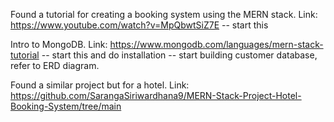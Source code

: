 Found a tutorial for creating a booking system using the MERN stack. Link: https://www.youtube.com/watch?v=MpQbwtSiZ7E
  -- start this

Intro to MongoDB. Link: https://www.mongodb.com/languages/mern-stack-tutorial
  -- start this and do installation
  -- start building customer database, refer to ERD diagram.

Found a similar project but for a hotel. Link: https://github.com/SarangaSiriwardhana9/MERN-Stack-Project-Hotel-Booking-System/tree/main
